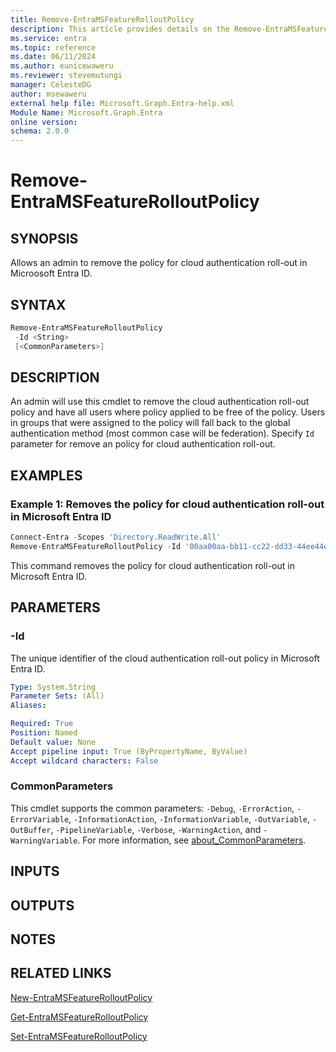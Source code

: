 ```yaml
---
title: Remove-EntraMSFeatureRolloutPolicy
description: This article provides details on the Remove-EntraMSFeatureRolloutPolicy command.
ms.service: entra
ms.topic: reference
ms.date: 06/11/2024
ms.author: eunicewaweru
ms.reviewer: stevemutungi
manager: CelesteDG
author: msewaweru
external help file: Microsoft.Graph.Entra-help.xml
Module Name: Microsoft.Graph.Entra
online version:
schema: 2.0.0
---
```


# Remove-EntraMSFeatureRolloutPolicy

## SYNOPSIS

Allows an admin to remove the policy for cloud authentication roll-out in Microosoft Entra ID.

## SYNTAX

```powershell
Remove-EntraMSFeatureRolloutPolicy 
 -Id <String> 
 [<CommonParameters>]
```

## DESCRIPTION

An admin will use this cmdlet to remove the cloud authentication roll-out policy and have all users where policy applied to be free of the policy.
Users in groups that were assigned to the policy will fall back to the global authentication method (most common case will be federation). Specify `Id` parameter for remove an policy for cloud authentication roll-out.

## EXAMPLES

### Example 1: Removes the policy for cloud authentication roll-out in Microsoft Entra ID

```powershell
Connect-Entra -Scopes 'Directory.ReadWrite.All'
Remove-EntraMSFeatureRolloutPolicy -Id '00aa00aa-bb11-cc22-dd33-44ee44ee44ee' 
```

This command removes the policy for cloud authentication roll-out in Microsoft Entra ID.

## PARAMETERS

### -Id

The unique identifier of the cloud authentication roll-out policy in Microsoft Entra ID.

```yaml
Type: System.String
Parameter Sets: (All)
Aliases:

Required: True
Position: Named
Default value: None
Accept pipeline input: True (ByPropertyName, ByValue)
Accept wildcard characters: False
```

### CommonParameters

This cmdlet supports the common parameters: `-Debug`, `-ErrorAction`, `-ErrorVariable`, `-InformationAction`, `-InformationVariable`, `-OutVariable`, `-OutBuffer`, `-PipelineVariable`, `-Verbose`, `-WarningAction`, and `-WarningVariable`. For more information, see [about_CommonParameters](https://go.microsoft.com/fwlink/?LinkID=113216).

## INPUTS

## OUTPUTS

## NOTES

## RELATED LINKS

[New-EntraMSFeatureRolloutPolicy](New-EntraMSFeatureRolloutPolicy.md)

[Get-EntraMSFeatureRolloutPolicy](Get-EntraMSFeatureRolloutPolicy.md)

[Set-EntraMSFeatureRolloutPolicy](Set-EntraMSFeatureRolloutPolicy.md)
